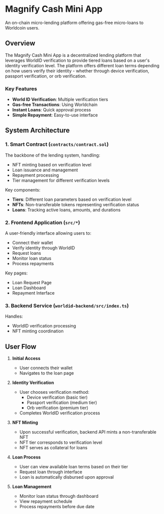 # Magnify Cash Mini App

An on-chain micro-lending platform offering gas-free micro-loans to Worldcoin users.

## Overview

The Magnify Cash Mini App is a decentralized lending platform that leverages WorldID verification to provide tiered loans based on a user's identity verification level. The platform offers different loan terms depending on how users verify their identity - whether through device verification, passport verification, or orb verification.

### Key Features

- **World ID Verification**: Multiple verification tiers
- **Gas-free Transactions**: Using Worldchain
- **Instant Loans**: Quick approval process
- **Simple Repayment**: Easy-to-use interface

## System Architecture

### 1. Smart Contract (`contracts/contract.sol`)

The backbone of the lending system, handling:

- NFT minting based on verification level
- Loan issuance and management
- Repayment processing
- Tier management for different verification levels

Key components:

- **Tiers**: Different loan parameters based on verification level
- **NFTs**: Non-transferable tokens representing verification status
- **Loans**: Tracking active loans, amounts, and durations

### 2. Frontend Application (`src/*`)

A user-friendly interface allowing users to:

- Connect their wallet
- Verify identity through WorldID
- Request loans
- Monitor loan status
- Process repayments

Key pages:

- Loan Request Page
- Loan Dashboard
- Repayment Interface

### 3. Backend Service (`worldid-backend/src/index.ts`)

Handles:

- WorldID verification processing
- NFT minting coordination

## User Flow

1. **Initial Access**

   - User connects their wallet
   - Navigates to the loan page

2. **Identity Verification**

   - User chooses verification method:
     - Device verification (basic tier)
     - Passport verification (medium tier)
     - Orb verification (premium tier)
   - Completes WorldID verification process

3. **NFT Minting**

   - Upon successful verification, backend API mints a non-transferable NFT
   - NFT tier corresponds to verification level
   - NFT serves as collateral for loans

4. **Loan Process**

   - User can view available loan terms based on their tier
   - Request loan through interface
   - Loan is automatically disbursed upon approval

5. **Loan Management**
   - Monitor loan status through dashboard
   - View repayment schedule
   - Process repayments before due date
